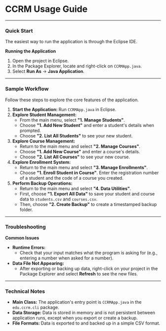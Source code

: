 # CCRM Usage Guide

---

### Quick Start
The easiest way to run the application is through the Eclipse IDE.

**Running the Application**
1.  Open the project in Eclipse.
2.  In the Package Explorer, locate and right-click on `CCRMApp.java`.
3.  Select **Run As** → **Java Application**.

---

### Sample Workflow
Follow these steps to explore the core features of the application.

1.  **Start the Application:** Run `CCRMApp.java` in Eclipse.
2.  **Explore Student Management:**
    * From the main menu, select **"1. Manage Students"**.
    * Choose **"1. Add New Student"** and enter a student's details when prompted.
    * Choose **"2. List All Students"** to see your new student.
3.  **Explore Course Management:**
    * Return to the main menu and select **"2. Manage Courses"**.
    * Choose **"1. Add New Course"** and enter a course's details.
    * Choose **"2. List All Courses"** to see your new course.
4.  **Explore Enrollment System:**
    * Return to the main menu and select **"3. Manage Enrollments"**.
    * Choose **"1. Enroll Student in Course"**. Enter the registration number of a student and the code of a course you created.
5.  **Perform Backup Operations:**
    * Return to the main menu and select **"4. Data Utilities"**.
    * First, choose **"1. Export All Data"** to save your student and course data to `students.csv` and `courses.csv`.
    * Then, choose **"2. Create Backup"** to create a timestamped backup folder.

---

### Troubleshooting
**Common Issues**
* **Runtime Errors:**
    * Check that your input matches what the program is asking for (e.g., entering a number when asked for a number).
* **Data File Not Appearing:**
    * After exporting or backing up data, right-click on your project in the Package Explorer and select **Refresh** to see the new files.

---

### Technical Notes
* **Main Class:** The application's entry point is `CCRMApp.java` in the `edu.ccrm.cli` package.
* **Data Storage:** Data is stored in memory and is not persistent between application runs, except when you export or create a backup.
* **File Formats:** Data is exported to and backed up in a simple CSV format.
